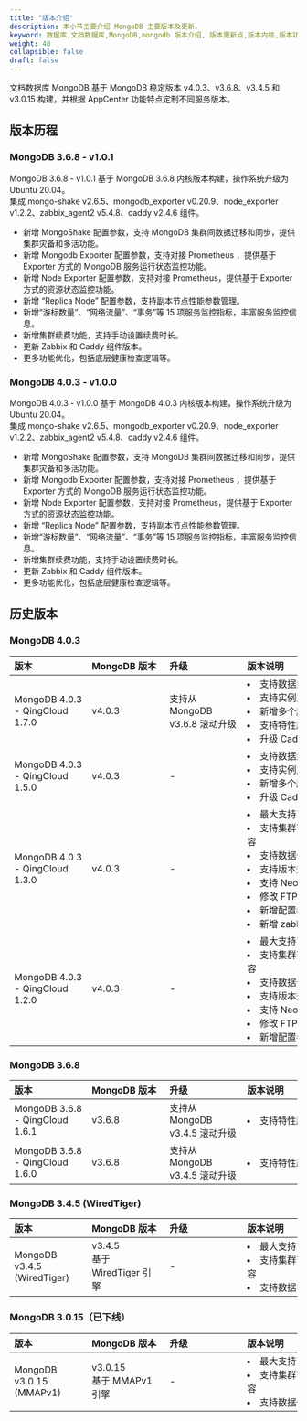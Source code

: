 ```yaml
---
title: "版本介绍"
description: 本小节主要介绍 MongoDB 主要版本及更新。 
keyword: 数据库,文档数据库,MongoDB,mongodb 版本介绍, 版本更新点,版本内核,版本功能
weight: 40
collapsible: false
draft: false
---
```


 文档数据库 MongoDB 基于 MongoDB 稳定版本 v4.0.3、v3.6.8、v3.4.5 和 v3.0.15 构建，并根据 AppCenter 功能特点定制不同服务版本。

## 版本历程

### MongoDB 3.6.8 - v1.0.1

MongoDB 3.6.8 - v1.0.1 基于 MongoDB 3.6.8 内核版本构建，操作系统升级为 Ubuntu 20.04。  
集成 mongo-shake v2.6.5、mongodb_exporter v0.20.9、node_exporter v1.2.2、zabbix_agent2 v5.4.8、caddy v2.4.6 组件。

- 新增 MongoShake 配置参数，支持 MongoDB 集群间数据迁移和同步，提供集群灾备和多活功能。
- 新增 Mongodb Exporter 配置参数，支持对接 Prometheus ，提供基于 Exporter 方式的 MongoDB 服务运行状态监控功能。
- 新增 Node Exporter 配置参数，支持对接 Prometheus，提供基于 Exporter 方式的资源状态监控功能。
- 新增 “Replica Node” 配置参数，支持副本节点性能参数管理。
- 新增“游标数量”、“网络流量”、“事务”等 15 项服务监控指标，丰富服务监控信息。
- 新增集群续费功能，支持手动设置续费时长。
- 更新 Zabbix 和 Caddy 组件版本。
- 更多功能优化，包括底层健康检查逻辑等。

### MongoDB 4.0.3 - v1.0.0

MongoDB 4.0.3 - v1.0.0 基于 MongoDB 4.0.3 内核版本构建，操作系统升级为 Ubuntu 20.04。  
集成 mongo-shake v2.6.5、mongodb_exporter v0.20.9、node_exporter v1.2.2、zabbix_agent2 v5.4.8、caddy v2.4.6 组件。

- 新增 MongoShake 配置参数，支持 MongoDB 集群间数据迁移和同步，提供集群灾备和多活功能。
- 新增 Mongodb Exporter 配置参数，支持对接 Prometheus ，提供基于 Exporter 方式的 MongoDB 服务运行状态监控功能。
- 新增 Node Exporter 配置参数，支持对接 Prometheus，提供基于 Exporter 方式的资源状态监控功能。
- 新增 “Replica Node” 配置参数，支持副本节点性能参数管理。
- 新增“游标数量”、“网络流量”、“事务”等 15 项服务监控指标，丰富服务监控信息。
- 新增集群续费功能，支持手动设置续费时长。
- 更新 Zabbix 和 Caddy 组件版本。
- 更多功能优化，包括底层健康检查逻辑等。

## 历史版本

### MongoDB 4.0.3

|<span style="display:inline-block;width:120px">版本</span> |<span style="display:inline-block;width:120px">MongoDB 版本</span>|<span style="display:inline-block;width:120px">升级</span>|<span style="display:inline-block;width:260px">版本说明</span>|
|:----|:----|:----|:----|
|MongoDB 4.0.3 - QingCloud 1.7.0|v4.0.3|支持从 MongoDB v3.6.8 滚动升级|<li>支持数据盘自动扩容<li> 支持实例主机和磁盘类型自定义<li>新增多个服务监控项选择<li>支持特性版本查看和修改<li>升级 Caddy 版本为 1.0.3|
|MongoDB 4.0.3 - QingCloud 1.5.0|v4.0.3|- |<li>支持数据盘自动扩容<li>支持实例主机和磁盘类型自定义<li>新增多个服务监控项选择<li>升级 Caddy 版本为 1.0.3|
|MongoDB 4.0.3 - QingCloud 1.3.0|v4.0.3|- |<li>最大支持7个节点<li>支持集群节点横向伸缩和纵向扩容<li>支持数据备份<li> 支持版本升级<li> 支持 NeonSAN <li>修改 FTP 服务为 Caddy 服务 <li>新增配置参数项<li>新增 zabbix-agent 服务监控|
|MongoDB 4.0.3 - QingCloud 1.2.0|v4.0.3|- |<li>最大支持7个节点<li>支持集群节点横向伸缩和纵向扩容<li>支持数据备份<li> 支持版本升级<li> 支持 NeonSAN <li>修改 FTP 服务为 Caddy 服务 <li>新增配置参数项|

### MongoDB 3.6.8 

|<span style="display:inline-block;width:120px">版本</span> |<span style="display:inline-block;width:120px">MongoDB 版本</span>|<span style="display:inline-block;width:120px">升级</span>|<span style="display:inline-block;width:260px">版本说明</span>|
|:----|:----|:----|:----|
|MongoDB 3.6.8 - QingCloud 1.6.1|v3.6.8|支持从 MongoDB v3.4.5 滚动升级|<li>支持特性版本查看和修改|
|MongoDB 3.6.8 - QingCloud 1.6.0|v3.6.8|支持从 MongoDB v3.4.5 滚动升级|<li>支持特性版本查看和修改|

### MongoDB 3.4.5 (WiredTiger)

|<span style="display:inline-block;width:120px">版本</span> |<span style="display:inline-block;width:120px">MongoDB 版本</span>|<span style="display:inline-block;width:120px">升级</span>|<span style="display:inline-block;width:260px">版本说明</span>|
|:----|:----|:----|:----|
|MongoDB v3.4.5 (WiredTiger)|v3.4.5 <br>基于 WiredTiger 引擎|- |<li>最大支持7个节点<li>支持集群节点横向伸缩和纵向扩容<li>支持数据备份|

### MongoDB 3.0.15（已下线）

|<span style="display:inline-block;width:120px">版本</span> |<span style="display:inline-block;width:120px">MongoDB 版本</span>|<span style="display:inline-block;width:120px">升级</span>|<span style="display:inline-block;width:260px">版本说明</span>|
|:----|:----|:----|:----|
|MongoDB v3.0.15 (MMAPv1)|v3.0.15 <br>基于 MMAPv1 引擎|- |<li>最大支持7个节点<li>支持集群节点横向伸缩和纵向扩容<li>支持数据备份|

